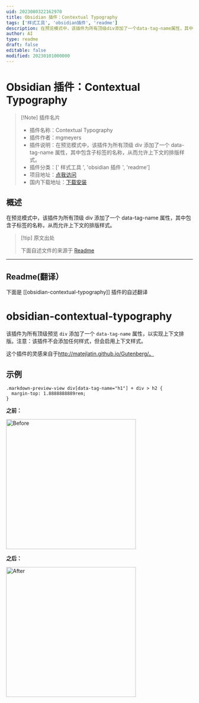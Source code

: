 ```yaml
---
uid: 2023080322162970
title: Obsidian 插件：Contextual Typography
tags: ['样式工具', 'obsidian插件', 'readme']
description: 在预览模式中，该插件为所有顶级div添加了一个data-tag-name属性，其中包含子标签的名称，从而允许上下文的排版样式。
author: AI
type: readme
draft: false
editable: false
modified: 20230101000000
---
```


# Obsidian 插件：Contextual Typography

> [!Note] 插件名片
> - 插件名称：Contextual Typography
> - 插件作者：mgmeyers
> - 插件说明：在预览模式中，该插件为所有顶级 div 添加了一个 data-tag-name 属性，其中包含子标签的名称，从而允许上下文的排版样式。
> - 插件分类：[' 样式工具 ', 'obsidian 插件 ', 'readme']
> - 项目地址：[点我访问](https://github.com/mgmeyers/obsidian-contextual-typography)
> - 国内下载地址：[下载安装](https://pkmer.cn/products/plugin/pluginMarket/?obsidian-contextual-typography)

## 概述

在预览模式中，该插件为所有顶级 div 添加了一个 data-tag-name 属性，其中包含子标签的名称，从而允许上下文的排版样式。

> [!tip] 原文出处
>
>下面自述文件的来源于 [Readme](https://ghproxy.net/https://raw.githubusercontent.com/mgmeyers/obsidian-contextual-typography/main/README.md)
>

---

## Readme(翻译）

下面是 [[obsidian-contextual-typography]] 插件的自述翻译

# obsidian-contextual-typography

该插件为所有顶级预览 `div` 添加了一个 `data-tag-name` 属性，以实现上下文排版。注意：该插件不会添加任何样式，但会启用上下文样式。

这个插件的灵感来自于<http://matejlatin.github.io/Gutenberg/。>

## 示例

```
.markdown-preview-view div[data-tag-name="h1"] + div > h2 {
  margin-top: 1.8888888889rem;
}
```

**之前：**

<img src="https://github.com/mgmeyers/obsidian-contextual-typography/raw/main/images/before.png" alt="Before" width="350" />

**之后：**

<img src="https://github.com/mgmeyers/obsidian-contextual-typography/raw/main/images/after.png" alt="After" width="350" />



